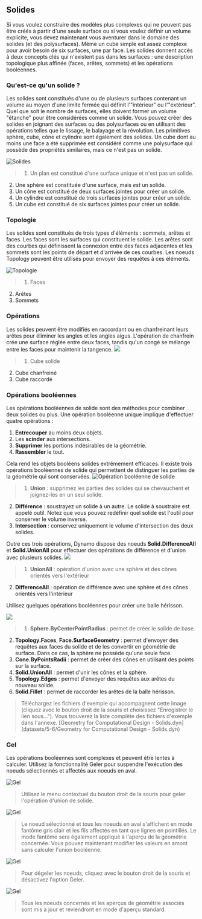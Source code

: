 

## Solides

Si vous voulez construire des modèles plus complexes qui ne peuvent pas être créés à partir d'une seule surface ou si vous voulez définir un volume explicite, vous devez maintenant vous aventurer dans le domaine des solides (et des polysurfaces). Même un cube simple est assez complexe pour avoir besoin de six surfaces, une par face. Les solides donnent accès à deux concepts clés qui n'existent pas dans les surfaces : une description topologique plus affinée (faces, arêtes, sommets) et les opérations booléennes.

### Qu'est-ce qu'un solide ?

Les solides sont constitués d'une ou de plusieurs surfaces contenant un volume au moyen d'une limite fermée qui définit l'"intérieur" ou l'"extérieur". Quel que soit le nombre de surfaces, elles doivent former un volume "étanche" pour être considérées comme un solide. Vous pouvez créer des solides en joignant des surfaces ou des polysurfaces ou en utilisant des opérations telles que le lissage, le balayage et la révolution. Les primitives sphère, cube, cône et cylindre sont également des solides. Un cube dont au moins une face a été supprimée est considéré comme une polysurface qui possède des propriétés similaires, mais ce n'est pas un solide.

![Solides](images/5-6/Primitives.jpg)

> 1. Un plan est constitué d'une surface unique et n'est pas un solide.
2. Une sphère est constituée d'une surface, mais *est* un solide.
3. Un cône est constitué de deux surfaces jointes pour créer un solide.
4. Un cylindre est constitué de trois surfaces jointes pour créer un solide.
5. Un cube est constitué de six surfaces jointes pour créer un solide.

### Topologie

Les solides sont constitués de trois types d'éléments : sommets, arêtes et faces. Les faces sont les surfaces qui constituent le solide. Les arêtes sont des courbes qui définissent la connexion entre des faces adjacentes et les sommets sont les points de départ et d'arrivée de ces courbes. Les noeuds Topology peuvent être utilisés pour envoyer des requêtes à ces éléments.

![Topologie](images/5-6/Solid-topology.jpg)

> 1. Faces
2. Arêtes
3. Sommets

### Opérations

Les solides peuvent être modifiés en raccordant ou en chanfreinant leurs arêtes pour éliminer les angles et les angles aigus. L'opération de chanfrein crée une surface réglée entre deux faces, tandis qu'un congé se mélange entre les faces pour maintenir la tangence. ![](images/5-6/SolidOperations.jpg)

> 1. Cube solide
2. Cube chanfreiné
3. Cube raccordé

### Opérations booléennes

Les opérations booléennes de solide sont des méthodes pour combiner deux solides ou plus. Une opération booléenne unique implique d'effectuer quatre opérations :

1. **Entrecouper** au moins deux objets.
2. Les **scinder** aux intersections.
3. **Supprimer** les portions indésirables de la géométrie.
4. **Rassembler** le tout.

Cela rend les objets booléens solides extrêmement efficaces. Il existe trois opérations booléennes de solide qui permettent de distinguer les parties de la géométrie qui sont conservées. ![Opération booléenne de solide](images/5-6/SolidBooleans.jpg)

> 1. **Union** : supprimez les parties des solides qui se chevauchent et joignez-les en un seul solide.
2. **Différence** : soustrayez un solide à un autre. Le solide à soustraire est appelé outil. Notez que vous pouvez redéfinir quel solide est l'outil pour conserver le volume inverse.
3. **Intersection** : conservez uniquement le volume d'intersection des deux solides.

Outre ces trois opérations, Dynamo dispose des noeuds **Solid.DifferenceAll** et **Solid.UnionAll** pour effectuer des opérations de différence et d'union avec plusieurs solides. ![](images/5-6/BooleanAll.jpg)

> 1. **UnionAll** : opération d'union avec une sphère et des cônes orientés vers l'extérieur
2. **DifferenceAll** : opération de différence avec une sphère et des cônes orientés vers l'intérieur

Utilisez quelques opérations booléennes pour créer une balle hérisson.

![](images/5-6/spikyBallExample.jpg)

> 1. **Sphere.ByCenterPointRadius** : permet de créer le solide de base.
2. **Topology.Faces**, **Face.SurfaceGeometry** : permet d'envoyer des requêtes aux faces du solide et de les convertir en géométrie de surface. Dans ce cas, la sphère ne possède qu'une seule face.
3. **Cone.ByPointsRadii** : permet de créer des cônes en utilisant des points sur la surface.
4. **Solid.UnionAll** : permet d'unir les cônes et la sphère.
5. **Topology.Edges** : permet d'envoyer des requêtes aux arêtes du nouveau solide.
6. **Solid.Fillet** : permet de raccorder les arêtes de la balle hérisson.
> Téléchargez les fichiers d'exemple qui accompagnent cette image (cliquez avec le bouton droit de la souris et choisissez "Enregistrer le lien sous..."). Vous trouverez la liste complète des fichiers d'exemple dans l'annexe. [Geometry for Computational Design - Solids.dyn](datasets/5-6/Geometry for Computational Design - Solids.dyn)

### Gel

Les opérations booléennes sont complexes et peuvent être lentes à calculer. Utilisez la fonctionnalité Geler pour suspendre l'exécution des noeuds sélectionnés et affectés aux noeuds en aval.

![Gel](images/5-6/freeze-01.jpg)

> Utilisez le menu contextuel du bouton droit de la souris pour geler l'opération d'union de solide.

![Gel](images/5-6/freeze-02.jpg)

> Le noeud sélectionné et tous les noeuds en aval s'affichent en mode fantôme gris clair et les fils affectés en tant que lignes en pointillés. Le mode fantôme sera également appliqué à l'aperçu de la géométrie concernée. Vous pouvez maintenant modifier les valeurs en amont sans calculer l'union booléenne.

![Gel](images/5-6/freeze-03.jpg)

> Pour dégeler les noeuds, cliquez avec le bouton droit de la souris et désactivez l'option Geler.

![Gel](images/5-6/freeze-04.jpg)

> Tous les noeuds concernés et les aperçus de géométrie associés sont mis à jour et reviendront en mode d'aperçu standard.

